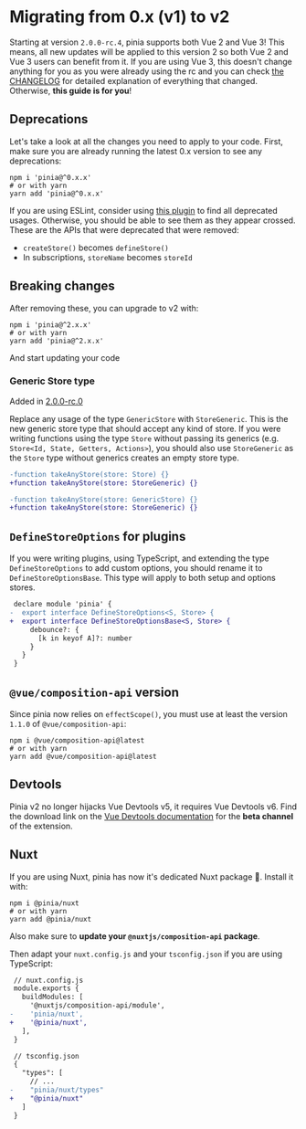 # Migrating from 0.x (v1) to v2

Starting at version `2.0.0-rc.4`, pinia supports both Vue 2 and Vue 3! This means, all new updates will be applied to this version 2 so both Vue 2 and Vue 3 users can benefit from it. If you are using Vue 3, this doesn't change anything for you as you were already using the rc and you can check [the CHANGELOG](https://github.com/posva/pinia/blob/v2/packages/pinia/CHANGELOG.md) for detailed explanation of everything that changed. Otherwise, **this guide is for you**!

## Deprecations

Let's take a look at all the changes you need to apply to your code. First, make sure you are already running the latest 0.x version to see any deprecations:

```shell
npm i 'pinia@^0.x.x'
# or with yarn
yarn add 'pinia@^0.x.x'
```

If you are using ESLint, consider using [this plugin](https://github.com/gund/eslint-plugin-deprecation) to find all deprecated usages. Otherwise, you should be able to see them as they appear crossed. These are the APIs that were deprecated that were removed:

- `createStore()` becomes `defineStore()`
- In subscriptions, `storeName` becomes `storeId`

## Breaking changes

After removing these, you can upgrade to v2 with:

```shell
npm i 'pinia@^2.x.x'
# or with yarn
yarn add 'pinia@^2.x.x'
```

And start updating your code

### Generic Store type

Added in [2.0.0-rc.0](https://github.com/posva/pinia/blob/v2/packages/pinia/CHANGELOG.md#200-rc0-2021-07-28)

Replace any usage of the type `GenericStore` with `StoreGeneric`. This is the new generic store type that should accept any kind of store. If you were writing functions using the type `Store` without passing its generics (e.g. `Store<Id, State, Getters, Actions>`), you should also use `StoreGeneric` as the `Store` type without generics creates an empty store type.

```diff
-function takeAnyStore(store: Store) {}
+function takeAnyStore(store: StoreGeneric) {}

-function takeAnyStore(store: GenericStore) {}
+function takeAnyStore(store: StoreGeneric) {}
```

## `DefineStoreOptions` for plugins

If you were writing plugins, using TypeScript, and extending the type `DefineStoreOptions` to add custom options, you should rename it to `DefineStoreOptionsBase`. This type will apply to both setup and options stores.

```diff
 declare module 'pinia' {
-  export interface DefineStoreOptions<S, Store> {
+  export interface DefineStoreOptionsBase<S, Store> {
     debounce?: {
       [k in keyof A]?: number
     }
   }
 }
```

## `@vue/composition-api` version

Since pinia now relies on `effectScope()`, you must use at least the version `1.1.0` of `@vue/composition-api`:

```shell
npm i @vue/composition-api@latest
# or with yarn
yarn add @vue/composition-api@latest
```

## Devtools

Pinia v2 no longer hijacks Vue Devtools v5, it requires Vue Devtools v6. Find the download link on the [Vue Devtools documentation](https://devtools.vuejs.org/guide/installation.html#chrome) for the **beta channel** of the extension.

## Nuxt

If you are using Nuxt, pinia has now it's dedicated Nuxt package 🎉. Install it with:

```shell
npm i @pinia/nuxt
# or with yarn
yarn add @pinia/nuxt
```

Also make sure to **update your `@nuxtjs/composition-api` package**.

Then adapt your `nuxt.config.js` and your `tsconfig.json` if you are using TypeScript:

```diff
 // nuxt.config.js
 module.exports {
   buildModules: [
     '@nuxtjs/composition-api/module',
-    'pinia/nuxt',
+    '@pinia/nuxt',
   ],
 }
```

```diff
 // tsconfig.json
 {
   "types": [
     // ...
-    "pinia/nuxt/types"
+    "@pinia/nuxt"
   ]
 }
```
